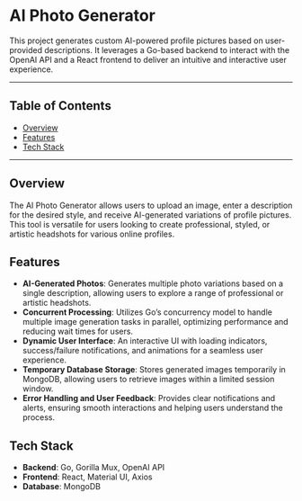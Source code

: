 # AI Photo Generator

This project generates custom AI-powered profile pictures based on user-provided descriptions. It leverages a Go-based backend to interact with the OpenAI API and a React frontend to deliver an intuitive and interactive user experience.

---

## Table of Contents
- [Overview](#overview)
- [Features](#features)
- [Tech Stack](#tech-stack)
---

## Overview

The AI Photo Generator allows users to upload an image, enter a description for the desired style, and receive AI-generated variations of profile pictures. This tool is versatile for users looking to create professional, styled, or artistic headshots for various online profiles.

## Features

- **AI-Generated Photos**: Generates multiple photo variations based on a single description, allowing users to explore a range of professional or artistic headshots.
- **Concurrent Processing**: Utilizes Go’s concurrency model to handle multiple image generation tasks in parallel, optimizing performance and reducing wait times for users.
- **Dynamic User Interface**: An interactive UI with loading indicators, success/failure notifications, and animations for a seamless user experience.
- **Temporary Database Storage**: Stores generated images temporarily in MongoDB, allowing users to retrieve images within a limited session window.
- **Error Handling and User Feedback**: Provides clear notifications and alerts, ensuring smooth interactions and helping users understand the process.


## Tech Stack

- **Backend**: Go, Gorilla Mux, OpenAI API
- **Frontend**: React, Material UI, Axios
- **Database**: MongoDB

